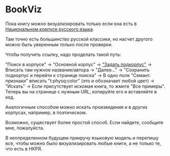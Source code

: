 # BookViz
Пока книгу можно визуализировать только если она есть в [Национальном корпусе русского языка](https://ruscorpora.ru/).

Там точно есть большинство русской классики, но насчет другого можно быть уверенным только после проверки.

Чтобы получить ссылку, надо проделать такой путь:

"Поиск в корпусе" -> "Основной корпус" -> ["Задать подкорпус"](https://ruscorpora.ru/new/mycorpora-main.html) -> Вписать там нужное название/автора ->
"Далее..." -> "Сохранить подкорпус и перейти к странице поиска" -> В одно поле "Семант. признаки" вписать "t:physq:color" (это и обозначает любой цвет) ->
"Искать" -> Если присутствует искомая книга, то жмите "Все примеры". Теперь вы на странице с нужным URL, копируйте его и вставляйте в код.

Аналогичным способом можно искать произведения и в других корпусах, например, в поэтическом.

Возможно, существует более простой способ. Если найдете, сообщите мне, пожалуйста.

В неопределенном будущем прикручу языковую модель и перепишу все, чтобы можно было визуализировать любые книги, а не только те, что есть в НКРЯ.
